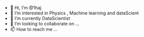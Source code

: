 - 👋 Hi, I’m @1haj
- 👀 I’m interested in Physics , Machine learning and dataScient
- 🌱 I’m currently DataScientist 
- 💞️ I’m looking to collaborate on ...
- 📫 How to reach me ...

<!---
1haj/1haj is a ✨ special ✨ repository because its `README.md` (this file) appears on your GitHub profile.
You can click the Preview link to take a look at your changes.
--->
